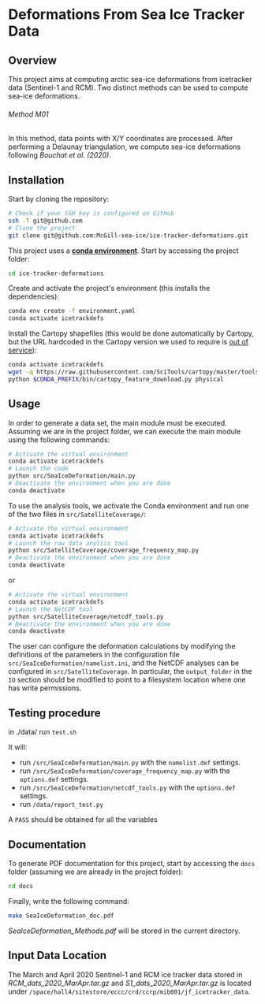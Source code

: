 # Deformations From Sea Ice Tracker Data

## Overview

This project aims at computing arctic sea-ice deformations from icetracker data (Sentinel-1 and RCM). Two distinct methods can be used to compute sea-ice deformations. 

###### Method M01

In this method, data points with X/Y coordinates are processed. After performing a Delaunay triangulation, we compute sea-ice deformations following *Bouchat et al. (2020)*.

## Installation

Start by cloning the repository:

```bash
# Check if your SSH key is configured on GitHub
ssh -T git@github.com
# Clone the project
git clone git@github.com:McGill-sea-ice/ice-tracker-deformations.git
```

This project uses a [**conda environment**][conda]. Start by accessing the project folder:

[conda]: https://docs.conda.io/en/latest/miniconda.html

```bash
cd ice-tracker-deformations
```

Create and activate the project's environment (this installs the dependencies):

```bash
conda env create -f environment.yaml
conda activate icetrackdefs
```

Install the Cartopy shapefiles (this would be done automatically by Cartopy, but the URL hardcoded in the Cartopy version we used to require is [out of service][1]):
~~~bash
conda activate icetrackdefs
wget -q https://raw.githubusercontent.com/SciTools/cartopy/master/tools/cartopy_feature_download.py -O $CONDA_PREFIX/bin/cartopy_feature_download.py
python $CONDA_PREFIX/bin/cartopy_feature_download.py physical
~~~


[1]: https://github.com/SciTools/cartopy/pull/1833
## Usage

In order to generate a data set, the main module must be executed. Assuming we are in the project folder, we can execute the main module using the following commands:

```bash
# Activate the virtual environment
conda activate icetrackdefs
# Launch the code
python src/SeaIceDeformation/main.py
# Deactivate the environment when you are done
conda deactivate
```

To use the analysis tools, we activate the Conda environment and run one of the two files in `src/SatelliteCoverage/`:

```bash
# Activate the virtual environment
conda activate icetrackdefs
# Launch the raw data anylsis tool
python src/SatelliteCoverage/coverage_frequency_map.py
# Deactivate the environment when you are done
conda deactivate
```

or

```bash
# Activate the virtual environment
conda activate icetrackdefs
# Launch the NetCDF tool
python src/SatelliteCoverage/netcdf_tools.py
# Deactivate the environment when you are done
conda deactivate
```

The user can configure the deformation calculations by modifying the definitions of the parameters in the configuration file `src/SeaIceDeformation/namelist.ini`, and the NetCDF analyses can be configured in `src/SatelliteCoverage`. In particular, the `output_folder` in the `IO` section should be modified to point to a filesystem location where one has write permissions. 

## Testing procedure

in ./data/ run `test.sh`

It will:
 - run `/src/SeaIceDeformation/main.py` with the `namelist.def` settings.
 - run `/src/SeaIceDeformation/coverage_frequency_map.py` with the `options.def` settings.
 - run `/src/SeaIceDeformation/netcdf_tools.py` with the `options.def` settings.
 - run `/data/report_test.py`

A `PASS` should be obtained for all the variables 

## Documentation

To generate PDF documentation for this project, start by accessing the `docs` folder (assuming we are already in the project folder):

```bash
cd docs
```

Finally, write the following command:

```bash
make SeaIceDeformation_doc.pdf
```

*SeaIceDeformation_Methods.pdf* will be stored in the current directory.

## Input Data Location

The March and April 2020 Sentinel-1 and RCM ice tracker data stored in *RCM_dats_2020_MarApr.tar.gz* and *S1_dats_2020_MarApr.tar.gz* is located under `/space/hall4/sitestore/eccc/crd/ccrp/mib001/jf_icetracker_data`.


